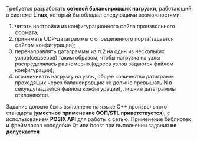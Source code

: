 Требуется разработать **сетевой балансировщик нагрузки**, работающий в системе **Linux**, который бы обладал следующими 
возможностями:

1. читать настройки из конфигурационного файла произвольного формата;
2. принимать UDP-датаграммы с определенного порта(задается файлом конфигурации);
3. перенаправлять датаграммы из п.2 на один из нескольких узлов(серверов) таким образом, чтобы нагрузка на узлы распределялась равномерно.(адреса узлов задаются файлом конфигурации);
4. ограничивать нагрузку на узлы, общее количество датаграмм проходящих через балансировщик не должно превышать N в секунду(задается файлом конфигурации), лишние датаграммы отклоняются.

Задание должно быть выполнено на языке С++ произвольного стандарта (**уместное применение ООП/STL приветствуется**), с 
использованием **POSIX API** для работы с сетью.
Применение библиотек и фреймвоков наподобие Qt или boost при выполнении задания **не допускается**
